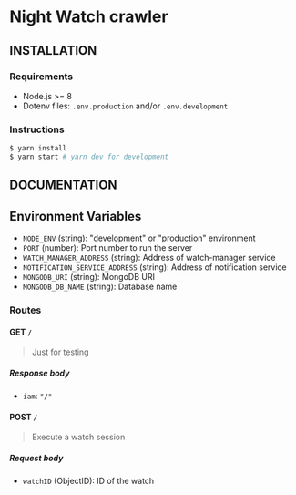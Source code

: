 # Night Watch crawler

## INSTALLATION

### Requirements

- Node.js >= 8
- Dotenv files: `.env.production` and/or `.env.development`

### Instructions

```bash
$ yarn install
$ yarn start # yarn dev for development
```

## DOCUMENTATION

## Environment Variables

- `NODE_ENV` (string): "development" or "production" environment
- `PORT` (number): Port number to run the server
- `WATCH_MANAGER_ADDRESS` (string): Address of watch-manager service
- `NOTIFICATION_SERVICE_ADDRESS` (string): Address of notification service
- `MONGODB_URI` (string): MongoDB URI
- `MONGODB_DB_NAME` (string): Database name

### Routes

#### GET `/`

> Just for testing

##### Response body

- `iam`: `"/"`

#### POST `/`

> Execute a watch session

##### Request body

- `watchID` (ObjectID): ID of the watch
